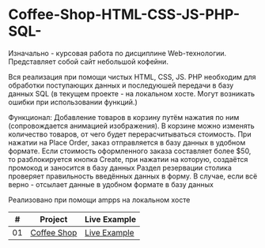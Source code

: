 # Coffee-Shop-HTML-CSS-JS-PHP-SQL-
Изначально - курсовая работа по дисциплине Web-технологии. Представляет собой сайт небольшой кофейни. 

Вся реализация при помощи чистых HTML, CSS, JS. PHP необходим для обработки поступающих данных и последуюшей передачи в базу данных SQL (в текущем проекте - на локальном хосте. Могут возникать ошибки при использовании функций.)

Функционал: 
Добавление товаров в корзину путём нажатия по ним (сопровождается анимацией изображения). 
В корзине можно изменять количество товаров, от чего будет перерасчитываться стоимость.
При нажатии на Place Order, заказ отправляется в базу данных в удобном формате.
Если стоимость оформленного заказа составляет более $50, то разблокируется кнопка Create, при нажатии на которую, создаётся промокод и заносится в базу данных
Раздел резервации столика проверяет правильность введённых данных в форму. В случае, если всё верно - отсылает данные в удобном формате в базу данных

Реализовано при помощи ampps на локальном хосте

|  #  | Project                                                                                                                     | Live Example                                                                         |
| :-: | --------------------------------------------------------------------------------------------------------------------------- | --------------------------------------------------------------------------------- |
| 01  | [Coffee Shop](https://github.com/Ready2BOOM/Coffee-Shop-HTML-CSS-JS-PHP-SQL-)                             | [Live Example](https://ready2boom.github.io/Coffee-Shop-HTML-CSS-JS-PHP-SQL-/)               |
